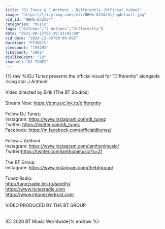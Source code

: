 ```yaml
---
title: "DJ Tunez & J Anthoni - Differently (Official Video)"
image: "https:\/\/i.ytimg.com\/vi\/NBHb-8J2AJ4\/hqdefault.jpg"
vid_id: "NBHb-8J2AJ4"
categories: "Music"
tags: ["DJTunez","J Anthoni","Differently"]
date: "2021-09-13T05:29:33+03:00"
vid_date: "2020-12-03T00:00:09Z"
duration: "PT3M31S"
viewcount: "159292"
likeCount: "1981"
dislikeCount: "19"
channel: "DJ TUNEZ"
---
```

{% raw %}DJ Tunez presents the official visual for &quot;Differently&quot; alongside rising star J Anthoni!<br /><br />Video directed by Eirik (The BT Studios)<br /><br />Stream Now: <a rel="nofollow" target="blank" href="https://btmusic.lnk.to/differently">https://btmusic.lnk.to/differently</a><br /><br />Follow DJ Tunez:<br />Instagram: <a rel="nofollow" target="blank" href="https://www.instagram.com/dj_tunez">https://www.instagram.com/dj_tunez</a><br />Twitter: <a rel="nofollow" target="blank" href="https://twitter.com/dj_tunez">https://twitter.com/dj_tunez</a><br />Facebook: <a rel="nofollow" target="blank" href="https://m.facebook.com/officialdjtunez/">https://m.facebook.com/officialdjtunez/</a><br /><br />Follow J Anthoni <br />Instagram: <a rel="nofollow" target="blank" href="https://www.instagram.com/janthonimusic/">https://www.instagram.com/janthonimusic/</a><br />Twitter:<a rel="nofollow" target="blank" href="https://twitter.com/janthonimusic?s=21">https://twitter.com/janthonimusic?s=21</a><br /><br />The BT Group: <br />Instagram: <a rel="nofollow" target="blank" href="https://www.instagram.com/thebtgroup/">https://www.instagram.com/thebtgroup/</a><br /><br />Tunez Radio:<br /><a rel="nofollow" target="blank" href="http://tunezradio.lnk.to/spotify/">http://tunezradio.lnk.to/spotify/</a><br /><a rel="nofollow" target="blank" href="https://www.tunezradio.com">https://www.tunezradio.com</a><br /><a rel="nofollow" target="blank" href="https://www.intunezwetrust.com">https://www.intunezwetrust.com</a><br /><br />VIDEO PRODUCED BY THE BT GROUP<br /><br /><br />(C) 2020 BT Music Worldwide{% endraw %}
